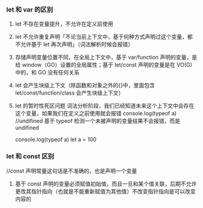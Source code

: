 ### let 和 var 的区别

1. let 不存在变量提升，不允许在定义前使用

2. let 不允许重复声明「不论当前上下文中，基于何种方式声明过这个变量，都不允许基于 let 再次声明」（词法解析时候会报错）

3. 存储声明变量位置不同，在全局上下文中，基于 var/function 声明的变量，是给 window（GO）设置的全局属性；基于 let/const 声明的变量是在 VO(G)中的，和 GO 没有任何关系

4. let 会产生块级上下文（除函数和对象之外的{}中，里面包含 let/const/function/class 会产生块级上下文）

5. let 的暂时性死区问题
   词法分析阶段，我们已经知道未来这个上下文中会存在这个变量，如果我们在定义之前使用就会报错
   console.log(typeof a) //undifined 基于 typeof 检测一个未被声明的变量结果不会报错，而是 undifined

   console.log(typeof a)
   let a = 100

### let 和 const 区别

//const 声明常量这句话是不准确的，也是声明一个变量

1. 基于 const 声明的变量必须赋值初始值，而且一旦和某个值关联，后期不允许更改其指针指向（也就是不能重新赋值为其他值）不改变指针指向是可以改变内容的
